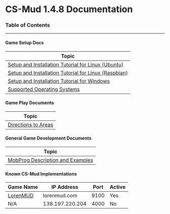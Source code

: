 # CS-Mud 1.4.8 Documentation

### Table of Contents
-----------------

#### Game Setup Docs

Topic |
--- |
[Setup and Installation Tutorial for Linux (Ubuntu)](setup-linux-ubuntu.md) |
[Setup and Installation Tutorial for Linux (Raspbian)](setup-linux-raspbian.md) |
[Setup and Installation Tutorial for Windows](setup-windows.md) |
[Supported Operating Systems](supported-operating-systems.md) |

#### Game Play Documents
Topic |
--- |
[Directions to Areas](area-directions.md) |

#### General Game Development Documents
Topic |
--- |
[MobProg Description and Examples](mob-prog.md) |


#### Known CS-Mud Implementations

|Game Name|IP Address|Port|Active|
|---|---|---|---|
|[LorenMUD](http://www.lorenmud.com)|lorenmud.com|9100|Yes|
|N/A|138.197.220.204|4000|No|
